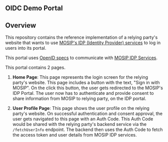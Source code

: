 ## OIDC Demo Portal

## Overview
This repository contains the reference implementation of a relying party's website that wants to use [MOSIP's IDP (Identity Provider) services](https://github.com/mosip/idp) to log in users into its portal.

This portal uses [OpenID specs](https://openid.net/specs/openid-connect-core-1_0.html) to communicate with [MOSIP IDP Services](https://github.com/mosip/idp).

This portal contains 2 pages.

1. **Home Page**: This page represents the login screen for the relying party's website. This page includes a button with the text, "Sign in with MOSIP". On the click this button, the user gets redirected to the MOSIP's IDP Portal. The user now has to authenticate and provide consent to share information from MOSIP to relying party, on the IDP portal.

2. **User Profile Page**: This page shows the user profile on the relying party's website. On successful authentication and consent approval, the user gets navigated to this page with an Auth Code. This Auth Code would be shared with the relying party's backend service via the `/fetchUserInfo` endpoint. The backend then uses the Auth Code to fetch the access token and user details from MOSIP IDP services.
